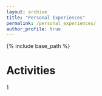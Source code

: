 ```yaml
---
layout: archive
title: "Personal Experiences"
permalink: /personal_experiences/
author_profile: true
---
```


{% include base_path %}

Activities
======
1
